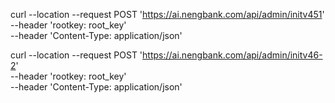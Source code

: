 curl --location --request POST 'https://ai.nengbank.com/api/admin/initv451' \
--header 'rootkey: root_key' \
--header 'Content-Type: application/json'

curl --location --request POST 'https://ai.nengbank.com/api/admin/initv46-2' \
--header 'rootkey: root_key' \
--header 'Content-Type: application/json'

